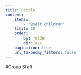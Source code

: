 ```yaml
---
title: People
content:
    items:
        - '@self.children'
    limit: 10
    order:
        by: folder
        dir: asc
    pagination: true
    url_taxonomy_filters: false
---
```


#Group Staff
